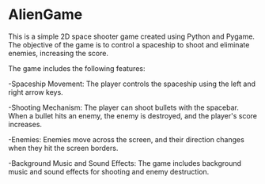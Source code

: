 # AlienGame
This is a simple 2D space shooter game created using Python and Pygame. The objective of the game is to control a spaceship to shoot and eliminate enemies, increasing the score.

The game includes the following features:

-Spaceship Movement: The player controls the spaceship using the left and right arrow keys.

-Shooting Mechanism: The player can shoot bullets with the spacebar. When a bullet hits an enemy, the enemy is destroyed, and the player's score increases.

-Enemies: Enemies move across the screen, and their direction changes when they hit the screen borders.

-Background Music and Sound Effects: The game includes background music and sound effects for shooting and enemy destruction.
